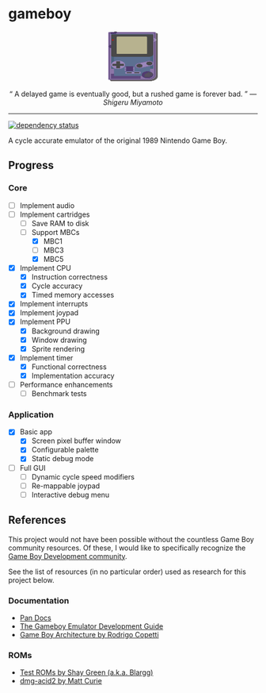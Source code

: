 # gameboy

<p align="center">
  <img width="100" height="100" src="./docs/assets/img/gameboy.svg"/>
</p>

<p align="center">
  <q>
    A delayed game is eventually good, but a rushed game is forever bad.
  </q>
  &mdash;
  <i>
    Shigeru Miyamoto
  </i>
</p>

---

[![dependency status][deps.badge]][deps.hyper]

A cycle accurate emulator of the original 1989 Nintendo Game Boy.

## Progress

### Core

- [ ] Implement audio
- [ ] Implement cartridges
  - [ ] Save RAM to disk
  - [ ] Support MBCs
    - [x] MBC1
    - [ ] MBC3
    - [x] MBC5
- [x] Implement CPU
  - [x] Instruction correctness
  - [x] Cycle accuracy
  - [x] Timed memory accesses
- [x] Implement interrupts
- [x] Implement joypad
- [x] Implement PPU
  - [x] Background drawing
  - [x] Window drawing
  - [x] Sprite rendering
- [x] Implement timer
  - [x] Functional correctness
  - [x] Implementation accuracy
- [ ] Performance enhancements
  - [ ] Benchmark tests

### Application

- [x] Basic app
  - [x] Screen pixel buffer window
  - [x] Configurable palette
  - [x] Static debug mode
- [ ] Full GUI
  - [ ] Dynamic cycle speed modifiers
  - [ ] Re-mappable joypad
  - [ ] Interactive debug menu

## References

This project would not have been possible without the countless Game Boy
community resources. Of these, I would like to specifically recognize the [Game
Boy Development community][gbdev].

See the list of resources (in no particular order) used as research for this
project below.

### Documentation

- [Pan Docs][pandocs]
- [The Gameboy Emulator Development Guide][gbedg]
- [Game Boy Architecture by Rodrigo Copetti][gbarch]

### ROMs

- [Test ROMs by Shay Green (a.k.a. Blargg)][blargg]
- [dmg-acid2 by Matt Curie][dmg-acid2]

<!-- Reference-style links -->
[blargg]:    https://github.com/retrio/gb-test-roms
[dmg-acid2]: https://github.com/mattcurrie/dmg-acid2
[gbarch]:    https://www.copetti.org/writings/consoles/game-boy
[gbdev]:     https://gbdev.io
[gbedg]:     http://pixelbits.16-b.it/GBEDG/
[pandocs]:   https://gbdev.io/pandocs/

<!-- Reference-style badges -->
[deps.badge]: https://deps.rs/repo/github/kaplanz/gameboy/status.svg
[deps.hyper]: https://deps.rs/repo/github/kaplanz/gameboy
